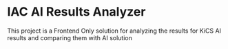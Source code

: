 # IAC AI Results Analyzer
This project is a Frontend Only solution for analyzing the results for KiCS AI results and comparing them with AI solution
